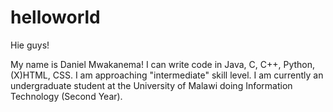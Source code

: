 helloworld
==========

Hie guys!

My name is Daniel Mwakanema! I can write code in Java, C, C++, Python, (X)HTML, CSS. I am approaching "intermediate" skill level. I am currently an undergraduate student at the University of Malawi doing Information Technology (Second Year).
